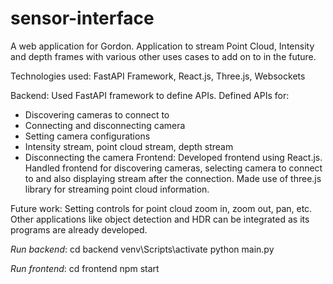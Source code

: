 # sensor-interface
 A web application for Gordon. Application to stream Point Cloud, Intensity and depth frames with various other uses cases to add on to in the future.

Technologies used:
FastAPI Framework, React.js, Three.js, Websockets

Backend: 
Used FastAPI framework to define APIs.
Defined APIs for:
 - Discovering cameras to connect to
 - Connecting and disconnecting camera
 - Setting camera configurations
 - Intensity stream, point cloud stream, depth stream
 - Disconnecting the camera
Frontend:
Developed frontend using React.js.
Handled frontend for discovering cameras, selecting camera to connect to and also displaying stream after the connection.
Made use of three.js library for streaming point cloud information.

Future work: 
Setting controls for point cloud zoom in, zoom out, pan, etc.
Other applications like object detection and HDR can be integrated as its programs are already developed.


 *Run backend*:
 cd backend
 venv\Scripts\activate
 python main.py

 *Run frontend*:
 cd frontend
 npm start
